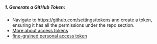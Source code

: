 ##### 1. Generate a GitHub Token:

- Navigate to https://github.com/settings/tokens and create a token, ensuring it has all the permissions under the repo section.
- [More about access tokens](https://docs.github.com/en/authentication/keeping-your-account-and-data-secure/managing-your-personal-access-tokens "More about access tokens")
- [fine-grained personal access token](https://docs.github.com/en/authentication/keeping-your-account-and-data-secure/managing-your-personal-access-tokens#fine-grained-personal-access-tokens "fine-grained personal access token")
